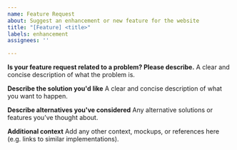 ```yaml
---
name: Feature Request
about: Suggest an enhancement or new feature for the website
title: "[Feature] <title>"
labels: enhancement
assignees: ''

---
```


**Is your feature request related to a problem? Please describe.**
A clear and concise description of what the problem is.

**Describe the solution you'd like**
A clear and concise description of what you want to happen.

**Describe alternatives you've considered**
Any alternative solutions or features you’ve thought about.

**Additional context**
Add any other context, mockups, or references here (e.g. links to similar implementations).
